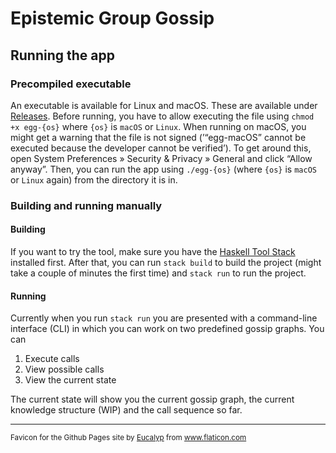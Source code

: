 # Epistemic Group Gossip


## Running the app

### Precompiled executable

An executable is available for Linux and macOS. These are available under [Releases](https://github.com/RamonMeffert/epistemic-group-gossip/releases). Before running, you have to allow executing the file using `chmod +x egg-{os}` where `{os}` is `macOS` or `Linux`. When running on macOS, you might get a warning that the file is not signed (’“egg-macOS” cannot be executed because the developer cannot be verified’). To get around this, open System Preferences » Security & Privacy » General and click “Allow anyway”. Then, you can run the app using `./egg-{os}` (where `{os}` is `macOS` or `Linux` again) from the directory it is in.

### Building and running manually

#### Building

If you want to try the tool, make sure you have the [Haskell Tool Stack](https://docs.haskellstack.org/en/stable/README/#how-to-install) installed first. After that, you can run `stack build` to build the project (might take a couple of minutes the first time) and `stack run` to run the project.

#### Running

Currently when you run `stack run` you are presented with a command-line interface (CLI) in which you can work on two predefined gossip graphs. You can

1. Execute calls
2. View possible calls
3. View the current state

The current state will show you the current gossip graph, the current knowledge structure (WIP) and the call sequence so far.

---

<sub>
Favicon for the Github Pages site by <a href="https://www.flaticon.com/authors/eucalyp" title="Eucalyp">Eucalyp</a> from <a href="https://www.flaticon.com/" title="Flaticon">www.flaticon.com</a>
</sub>
